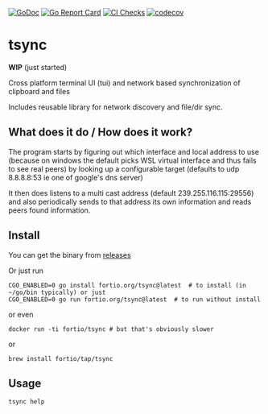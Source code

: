 [![GoDoc](https://godoc.org/fortio.org/tsync?status.svg)](https://pkg.go.dev/fortio.org/tsync)
[![Go Report Card](https://goreportcard.com/badge/fortio.org/tsync)](https://goreportcard.com/report/fortio.org/tsync)
[![CI Checks](https://github.com/fortio/tsync/actions/workflows/include.yml/badge.svg)](https://github.com/fortio/tsync/actions/workflows/include.yml)
[![codecov](https://codecov.io/github/fortio/tsync/graph/badge.svg?token=Yx6QaeQr1b)](https://codecov.io/github/fortio/tsync)

# tsync

**WIP** (just started)

Cross platform terminal UI (tui) and network based synchronization of clipboard and files

Includes reusable library for network discovery and file/dir sync.

## What does it do / How does it work?

The program starts by figuring out which interface and local address to use (because on windows the default picks WSL virtual interface and thus fails to see real peers) by looking up a configurable target (defaults to udp 8.8.8.8:53 ie one of google's dns server)

It then does listens to a multi cast address (default 239.255.116.115:29556) and also periodically sends to that address its own information and reads peers found information.

## Install
You can get the binary from [releases](https://github.com/fortio/tsync/releases)

Or just run
```
CGO_ENABLED=0 go install fortio.org/tsync@latest  # to install (in ~/go/bin typically) or just
CGO_ENABLED=0 go run fortio.org/tsync@latest  # to run without install
```

or even
```
docker run -ti fortio/tsync # but that's obviously slower
```

or
```
brew install fortio/tap/tsync
```


## Usage

```
tsync help
```
